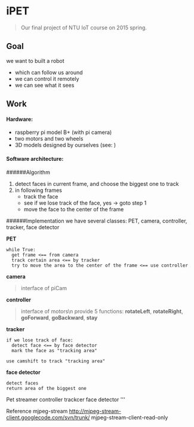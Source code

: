 # iPET 
> Our final project of NTU IoT course on 2015 spring.

## Goal
we want to built a robot
- which can follow us around
- we can control it remotely
- we can see what it sees

## Work
#### Hardware:
- raspberry pi model B+ (with pi camera)
- two motors and two wheels
- 3D models designed by ourselves (see:  )

#### Software architecture:
######Algorithm
1. detect faces in current frame, and choose the biggest one to track
2. in following frames
   - track the face
   - see if we lose track of the face, yes -> goto step 1
   - move the face to the center of the frame

######Implementation
we have several classes: PET, camera, controller, tracker, face detector

**PET**
```
while True:
  get frame <== from camera
  track certain area <== by tracker
  try to move the area to the center of the frame <== use controller
```
**camera**
> interface of piCam

**controller**
> interface of motors\n
provide 5 functions: **rotateLeft**, **rotateRight**, **goForward**, **goBackward**, **stay**

**tracker**
```
if we lose track of face:
  detect face <== by face detector
  mark the face as "tracking area"

use camshift to track "tracking area"
```
**face detector**
```
detect faces
return area of the biggest one
```



  Pet
    streamer
    controller
    trackcer
      face detector
'''
  
Reference
  mjpeg-stream
  http://mjpeg-stream-client.googlecode.com/svn/trunk/ mjpeg-stream-client-read-only
  
